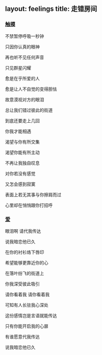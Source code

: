 layout: feelings
title: 走错房间
---

### [触摸](http://play.baidu.com/?__methodName=mboxCtrl.playSong&fm=altg&__argsValue=28250720#)

不禁暂停呼吸一秒钟

只因你认真的眼神

再也听不见任何声音

只见群星闪耀

愈是在乎所爱的人

愈是让人不自觉的变得胆怯

故意漠视对方的眼泪

总让我们错过彼此的街道

到底还要走上几回

你我才能相遇

渴望与你有所交集

渴望你能有所主动

不再让我独自叹息

对你若没有感觉

又怎会感到寂寞

表面上若无其事与你擦肩而过

心里却在悄悄跟你打招呼


### [爱](http://play.baidu.com/?__methodName=mboxCtrl.playSong&fm=altg&__argsValue=28250713#)

眼泪啊 请代我传达

说我暗恋他已久

在你的衬衫烙下唇印

希望能够更靠近你的心

在落叶纷飞的街道上

你我深受彼此吸引

请你看着我 请你看着我

可知有人长驻我心深处

这份感情岂是言语就能传达

只有你能开启我的心扉

有谁愿意代我传达

说我暗恋他已久



